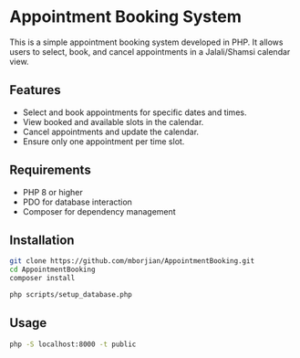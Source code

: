 # Appointment Booking System

This is a simple appointment booking system developed in PHP. It allows users to select, book, and cancel appointments in a Jalali/Shamsi calendar view.

## Features
- Select and book appointments for specific dates and times.
- View booked and available slots in the calendar.
- Cancel appointments and update the calendar.
- Ensure only one appointment per time slot.

## Requirements
- PHP 8 or higher
- PDO for database interaction
- Composer for dependency management

## Installation
```bash
git clone https://github.com/mborjian/AppointmentBooking.git
cd AppointmentBooking
composer install

php scripts/setup_database.php
```

## Usage
```bash
php -S localhost:8000 -t public
```